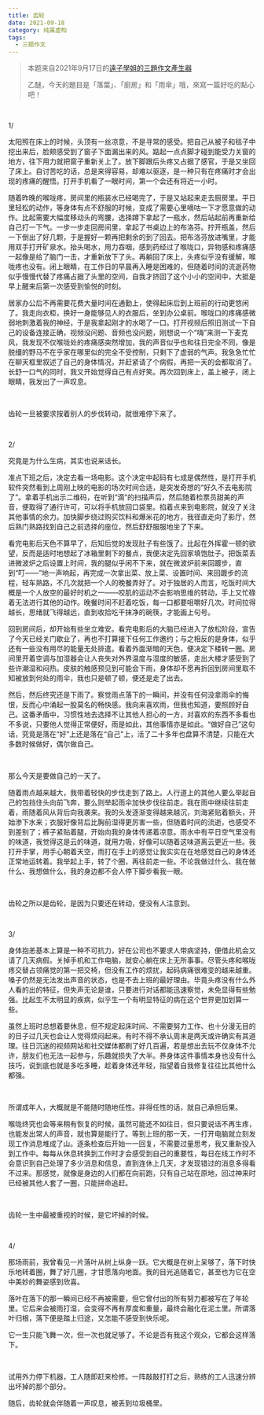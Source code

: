```yaml
---
title: 齿轮
date: 2021-09-18
category: 纯属虚构
tags:
  - 三题作文
---
```


> 本题来自2021年9月17日的[遠子學姐的三題作文產生器](https://cn.shindanmaker.com/250356)
>
> 乙醚，今天的題目是「落葉」、「廚房」和「雨傘」哦，來寫一篇好吃的點心吧！

&nbsp;

1/

太阳照在床上的时候，头顶有一丝凉意，不是寻常的感受。把自己从被子和毯子中挖出来后，脸颊感受到了窗子下面漏出来的风。踮起一点点脚才碰到能受力关窗的地方，往下用力就把窗子重新关上了。放下脚跟后头疼又占据了感官，于是又坐回了床上。自讨苦吃的话，总是来得容易，却难以驱逐，是一种只有在疼痛时才会出现的疼痛的醒悟。打开手机看了一眼时间，第一个会还有将近一小时。

随着昨晚的喉咙疼，房间里的瓶装水已经喝完了，于是又站起来走去厨房里。平日里轻松的动作，等身体有点不舒服的时候，变成了需要心里嘀咕一下才愿意做的动作。比起需要大幅度移动头的弯腰，选择蹲下拿起了一瓶水，然后站起前再重新给自己打一下气。一步一步走回房间里，拿起了书桌边上的布洛芬。拧开瓶盖，然后一下倒出了好几颗，于是握好一颗再把剩余的到了回去。把布洛芬放进嘴里，才能用双手打开矿泉水。抬头喝水，用力吞咽，感到药经过了喉咙口，异物感和疼痛感一起像是给了脑门一击，才重新放下了头。再躺回了床上，头疼似乎没有缓解，喉咙疼也没有。闭上眼睛，在工作日的早晨再入睡是困难的，但随着时间的流逝药物似乎慢慢代替了疼痛占据了头里的空间，自我才挤回了这个小小的空间中，大抵是早上醒来后第一次感受到愉悦的时刻。

居家办公后不再需要花费大量时间在通勤上，使得起床后到上班前的行动更悠闲了。我走向衣柜，换好一身能够见人的衣服后，坐到办公桌前。喉咙口的疼痛感微弱地刺激着我的神经，于是我拿起刚才的水喝了一口。打开视频后照旧测试一下自己的设备连接正确，视频没问题、音频也没问题，刚想说一个“嗨”来测一下麦克风，我发现不仅喉咙处的疼痛感突然增加，我的声音似乎也和往日完全不同，像是脱缰的野马不在乎家在哪里似的完全不受控制，只剩下了虚弱的气声。我急急忙忙在聊天框里叙述了自己的身体情况，并赶紧请了个病假，再把一天的会都取消了。长舒一口气的同时，我又开始觉得自己有点好笑。再次回到床上，盖上被子，闭上眼睛，我发出了一声叹息。

&nbsp;

齿轮一旦被要求按着别人的步伐转动，就很难停下来了。

&nbsp;

2/

究竟是为什么生病，其实也说来话长。

准点下班之后，决定去看一场电影。这个决定中起码有七成是偶然性，是打开手机软件突然看到上周刚上映的电影的场次时间合适，是突发奇想的“好久不去电影院了”。拿着手机出示二维码，在听到“滴”的扫描声后，然后随着检票员甜美的声音，便取得了通行许可，可以将手机放回口袋里。掐着点来到电影院，就没了关注其他事情的余力。加快脚步绕过购买饮料和爆米花的地方，我径直走向了影厅，然后熟门熟路找到自己之前选择的座位，然后舒舒服服地坐了下来。

看完电影后天色不算早了，后知后觉的发现肚子有些饿了。比起在外挥霍一顿的欲望，反而是适时地想起了冰箱里剩下的餐点，我便决定先回家填饱肚子。把饭菜丢进微波炉之后设置上时间，我的腿似乎闲不下来，就在微波炉前来回踱步，直到“叮——”地一声响起，再完成一次拿出菜、放上菜、设置时间、来回踱步的流程，轻车熟路，不几次就把一个人的晚餐弄好了。对于独居的人而言，吃饭时间大概是一个人放空的最好时机之一——咬肌的运动不会影响思维的转动，手上又忙碌着无法进行其他的动作。晚餐时间不赶着吃饭，每一口都要咀嚼好几次。时间拉得越长，思绪就飞得越远，直到收拾吃干抹净的碗筷，才能画上句号。

回到房间后，却开始有些坐立难安。看完电影后的大脑已经进入了放松阶段，宣告了今天已经关门歇业了，再也不打算接下任何工作邀约；与之相反的是身体，似乎还有一些没有用尽的能量无处排遣。看着外面渐暗的天色，便决定下楼转一圈。房间里开着空调与加湿器会让人丧失对外界温度与湿度的敏感，走出大楼才感受到了些许潮湿和闷热。皮肤的触感预见到可能会下雨，身体却不愿再折回到房间里取不知被放到何处的雨伞，我也只是顿了顿，便还是走了出去。

然后，然后终究还是下雨了。察觉雨点落下的一瞬间，并没有任何没拿雨伞的悔恨，反而心中涌起一股莫名的畅快感。我向来喜欢雨，但我也知道，要照顾好自己。这番矛盾中，习惯性地去选择不让其他人担心的一方，对喜欢的东西不多看也不多说，只要他人觉得正常便好，雨是如此，其他事情亦是如此。“做好自己”这句话，究竟是落在“好”上还是落在“自己”上，活了二十多年也盘算不清楚，只能在大多数时候做好，偶尔做自己。

&nbsp;

那么今天是要做自己的一天了。

随着雨点越来越大，我带着轻快的步伐走到了路上。人行道上的其他人要么举起自己的包挡住头向前飞奔，要么则举起雨伞加快步伐往前走。我在雨中继续往前走着，雨随着风从背后向我袭来。我的头发逐渐变得越来越沉，刘海紧贴着额头，开始渗下水来；衣服好像背后比胸前湿得更厉害一些，但随着时间的流逝，也感受不到差别了；裤子紧贴着腿，开始向我的身体传递着凉意。雨水中有平日空气里没有的味道，我觉得这是云的味道，就用力吸，好像可以随着这味道离云更近一些。我打开手掌，用手心朝着天空，雨打在手上的感觉让我实实在在地感觉自己的身体还正常地运转着。我举起上手，转了个圈，再往前走一些。不论我做过什么、我在做什么、我想做什么，我的身边都不会人停下脚步看我一眼。

&nbsp;

齿轮之所以是齿轮，是因为只要还在转动，便没有人注意到。

&nbsp;

3/

身体抱恙基本上算是一种不可抗力，好在公司也不要求人带病坚持，便借此机会又请了几天病假。关掉手机和工作电脑，就安心躺在床上无所事事。尽管头疼和喉咙疼交替占领痛觉的第一把交椅，但没有工作的烦扰，起码病痛很难变的越来越重。嗓子仍然是无法发出声音的状态，也是不去上班的最好理由。毕竟头疼没有什么外人看的出的特征，但失声无论是谁，只要进行对话都能迅速察觉，未免显得有些勉强。比起生不太明显的疾病，似乎生一个有明显特征的病在这个世界更加划算一些。

虽然上班时总想着要休息，但不规定起床时间、不需要努力工作、也十分漫无目的的日子过几天也会让人觉得烦闷起来。有时不得不承认周末是两天或许确实有其道理。往日沉迷的视频网站和社交媒体都刷了好几百遍，若是想出去玩不仅身体不允许，朋友们也无法一起参与，乐趣就损失了大半。养身体这件事情本身也没有什么技巧，说到底也就是多吃多睡，趁着身体还年轻，指望着自我修复往往比其他什么都强。

&nbsp;

所谓成年人，大概就是不能随时随地任性。非得任性的话，就自己承担后果。

喉咙终究也会等来稍有恢复的时候，虽然可能还不如往日，但只要说话不再生疼，也能发出常人的声音，就也算是能行了。等到上班的那一天，一打开电脑就立刻发现工作消息堆成了山。逐条检查后开始一一回复，不需要过量思考，我又重新投入到工作中。每每从休息转换到工作时才会感受到自己的重要性，每日在线工作时不会意识到自己处理了多少消息和信息，直到连休上几天，才发现错过的消息多得看不过来。那感觉，就像是身边的人们都在向前跑，只有自己站在原地，回过神来时已经被其他人套了一圈，只能拼命追赶。

&nbsp;

齿轮一生中最被重视的时候，是它坏掉的时候。

&nbsp;

4/

那场雨前，我曾看见一片落叶从树上纵身一跃。它大概是在树上呆够了，落下时快乐地转着圈，舞了好几圈，才甘愿落向地面。我的目光追随着它，甚至也为它在空中美妙的舞姿感到欣喜。

落叶在落下的那一瞬间已经不再被需要，但它曾付出的所有努力都被写在了年轮里。它后来会被雨打湿，会变得不再有厚度和重量，最终会融化在泥土里。所谓落叶归根，落下便是踏上归途，又怎能不感受到快乐呢。

它一生只能飞舞一次，但一次也就足够了。不论是否有我这个观众，它都会这样落下。

&nbsp;

试用外力停下机器，工人随即赶来检修。一阵敲敲打打之后，熟练的工人迅速分辨出坏掉的那个部分。

随后，齿轮就会伴随着一声叹息，被丢到垃圾桶里。

